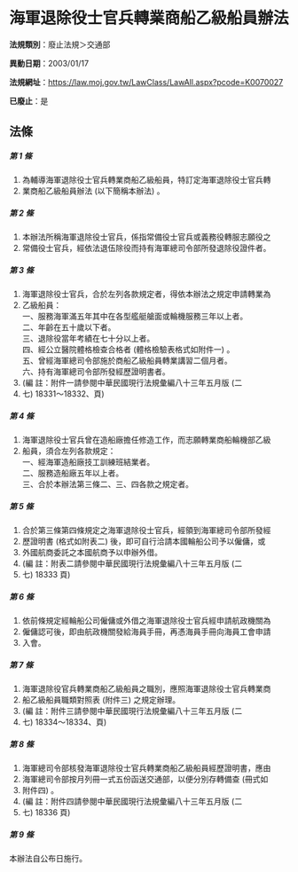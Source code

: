 # 海軍退除役士官兵轉業商船乙級船員辦法

**法規類別**：廢止法規＞交通部

**異動日期**：2003/01/17  

**法規網址**：https://law.moj.gov.tw/LawClass/LawAll.aspx?pcode=K0070027

**已廢止**：是



## 法條
##### 第 1 條
1. 為輔導海軍退除役士官兵轉業商船乙級船員，特訂定海軍退除役士官兵轉
1. 業商船乙級船員辦法 (以下簡稱本辦法) 。

##### 第 2 條
1. 本辦法所稱海軍退除役士官兵，係指常備役士官兵或義務役轉服志願役之
1. 常備役士官兵，經依法退伍除役而持有海軍總司令部所發退除役證件者。

##### 第 3 條
1. 海軍退除役士官兵，合於左列各款規定者，得依本辦法之規定申請轉業為
1. 乙級船員：  
一、服務海軍滿五年其中在各型艦艇艙面或輪機服務三年以上者。  
二、年齡在五十歲以下者。  
三、退除役當年考績在七十分以上者。  
四、經公立醫院體格檢查合格者 (體格檢驗表格式如附件一) 。  
五、曾經海軍總司令部施於商船乙級船員轉業講習二個月者。  
六、持有海軍總司令部所發經歷證明書者。
1.  (編      註：附件一請參閱中華民國現行法規彙編八十三年五月版 (二
1. 七) 18331～18332、頁)

##### 第 4 條
1. 海軍退除役士官兵曾在造船廠擔任修造工作，而志願轉業商船輪機部乙級
1. 船員，須合左列各款規定：  
一、經海軍造船廠技工訓練班結業者。  
二、服務造船廠五年以上者。  
三、合於本辦法第三條二、三、四各款之規定者。

##### 第 5 條
1. 合於第三條第四條規定之海軍退除役士官兵，經領到海軍總司令部所發經
1. 歷證明書 (格式如附表二) 後，即可自行洽請本國輪船公司予以僱傭，或
1. 外國航商委託之本國航商予以申辦外借。
1.  (編      註：附表二請參閱中華民國現行法規彙編八十三年五月版 (二
1. 七) 18333 頁)

##### 第 6 條
1. 依前條規定經輪船公司僱傭或外借之海軍退除役士官兵經申請航政機關為
1. 僱傭認可後，即由航政機關發給海員手冊，再憑海員手冊向海員工會申請
1. 入會。

##### 第 7 條
1. 海軍退除役官兵轉業商船乙級船員之職別，應照海軍退除役士官兵轉業商
1. 船乙級船員職類對照表 (附件三) 之規定辦理。
1.  (編      註：附件三請參閱中華民國現行法規彙編八十三年五月版 (二
1. 七) 18334～18334、頁)

##### 第 8 條
1. 海軍總司令部核發海軍退除役士官兵轉業商船乙級船員經歷證明書，應由
1. 海軍總司令部按月列冊一式五份函送交通部，以便分別存轉備查 (冊式如
1. 附件四) 。
1.  (編      註：附件四請參閱中華民國現行法規彙編八十三年五月版 (二
1. 七) 18336 頁)

##### 第 9 條
本辦法自公布日施行。


